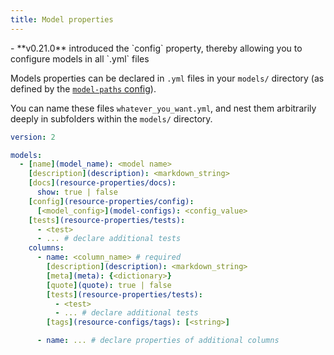 ```yaml
---
title: Model properties
---
```


<Changelog>
    - **v0.21.0** introduced the `config` property, thereby allowing you to configure models in all `.yml` files
</Changelog>

Models properties can be declared in `.yml` files in your `models/` directory (as defined by the [`model-paths` config](model-paths)).

You can name these files `whatever_you_want.yml`, and nest them arbitrarily deeply in subfolders within the `models/` directory.

<File name='models/<filename>.yml'>

```yml
version: 2

models:
  - [name](model_name): <model name>
    [description](description): <markdown_string>
    [docs](resource-properties/docs):
      show: true | false
    [config](resource-properties/config):
      [<model_config>](model-configs): <config_value>
    [tests](resource-properties/tests):
      - <test>
      - ... # declare additional tests
    columns:
      - name: <column_name> # required
        [description](description): <markdown_string>
        [meta](meta): {<dictionary>}
        [quote](quote): true | false
        [tests](resource-properties/tests):
          - <test>
          - ... # declare additional tests
        [tags](resource-configs/tags): [<string>]

      - name: ... # declare properties of additional columns

```

</File>

<!---
FAQs
- Do I need to declare every column for it to render in documentation?
--->
